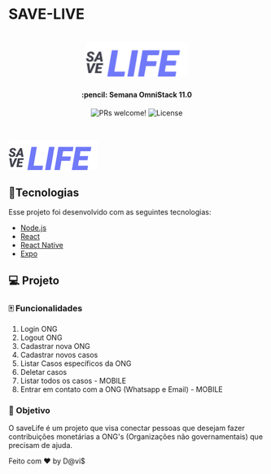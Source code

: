 # SAVE-LIVE
<h1 align="center">
    <img alt="DevRadar" title="#delicinha" src="https://github.com/Spinnafre/SAVE-LIVE/blob/master/splash.png" width="200px" />
</h1>

<h4 align="center">
   :pencil: Semana OmniStack 11.0
</h4>

<p align="center">
 <img src="https://img.shields.io/static/v1?label=PRs&message=welcome&color=7159c1&labelColor=000000" alt="PRs welcome!" />

  <img alt="License" src="https://img.shields.io/static/v1?label=license&message=MIT&color=7159c1&labelColor=000000">
</p>



<br>

![saveLife](https://github.com/Spinnafre/SAVE-LIVE/blob/master/splash.png)

## :card_index:Tecnologias

Esse projeto foi desenvolvido com as seguintes tecnologias:

- [Node.js](https://nodejs.org/en/)
- [React](https://reactjs.org)
- [React Native](https://facebook.github.io/react-native/)
- [Expo](https://expo.io/)

## 💻 Projeto
### :mahjong: Funcionalidades

1. Login ONG
2. Logout ONG
3. Cadastrar nova ONG
4. Cadastrar novos casos
5. Listar Casos específicos da ONG
6. Deletar casos
7. Listar todos os casos - MOBILE
8. Entrar em contato com a ONG (Whatsapp e Email) - MOBILE

### :dart: Objetivo
O saveLife é um projeto que visa conectar pessoas que desejam fazer contribuições monetárias a ONG's (Organizações não governamentais) que precisam de ajuda.



Feito com ♥ by D@vi$

